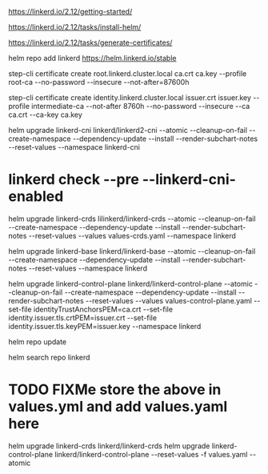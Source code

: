 https://linkerd.io/2.12/getting-started/

https://linkerd.io/2.12/tasks/install-helm/

https://linkerd.io/2.12/tasks/generate-certificates/

helm repo add linkerd https://helm.linkerd.io/stable

step-cli certificate create root.linkerd.cluster.local ca.crt ca.key --profile root-ca --no-password --insecure --not-after=87600h

step-cli certificate create identity.linkerd.cluster.local issuer.crt issuer.key --profile intermediate-ca --not-after 8760h --no-password --insecure --ca ca.crt --ca-key ca.key

helm upgrade linkerd-cni linkerd/linkerd2-cni --atomic --cleanup-on-fail --create-namespace --dependency-update --install --render-subchart-notes --reset-values --namespace linkerd-cni

# linkerd check --pre --linkerd-cni-enabled

helm upgrade linkerd-crds lilinkerd/linkerd-crds --atomic --cleanup-on-fail --create-namespace --dependency-update --install --render-subchart-notes --reset-values --values values-crds.yaml --namespace linkerd

helm upgrade linkerd-base linkerd/linkerd-base --atomic --cleanup-on-fail --create-namespace --dependency-update --install --render-subchart-notes --reset-values --namespace linkerd


helm upgrade linkerd-control-plane linkerd/linkerd-control-plane --atomic --cleanup-on-fail --create-namespace --dependency-update --install --render-subchart-notes --reset-values --values values-control-plane.yaml --set-file identityTrustAnchorsPEM=ca.crt --set-file identity.issuer.tls.crtPEM=issuer.crt  --set-file identity.issuer.tls.keyPEM=issuer.key --namespace linkerd

helm repo update

helm search repo linkerd

# TODO FIXMe store the above in values.yml and add values.yaml here
helm upgrade linkerd-crds linkerd/linkerd-crds
helm upgrade linkerd-control-plane linkerd/linkerd-control-plane --reset-values -f values.yaml --atomic


